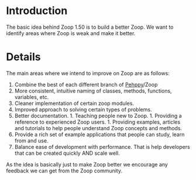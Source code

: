 # Introduction #

The basic idea behind Zoop 1.50 is to build a better Zoop.  We want to identify areas where Zoop is weak and make it better.

# Details #

The main areas where we intend to improve on Zoop are as follows:
  1. Combine the best of each different branch of [Pehppy](History.md)/Zoop
  1. More consistent, intuitive naming of classes, methods, functions, variables, etc.
  1. Cleaner implementation of certain zoop modules.
  1. Improved approach to solving certain types of problems.
  1. Better documentation.
    1. Teaching people new to Zoop.
    1. Providing a reference to experienced Zoop users.
    1. Providing examples, articles and tutorials to help people understand Zoop concepts and methods.
  1. Provide a rich set of example applications that people can study, learn from and use.
  1. Balance ease of development with performance.  That is help developers that can be created quickly AND scale well.

As the idea is basically just to make Zoop better we encourage any feedback we can get from the Zoop community.